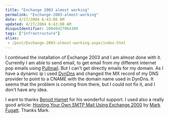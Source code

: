 ```yaml
---
title: "Exchange 2003 almost working"
permalink: "Exchange-2003-almost-working"
date: 4/27/2004 6:43:00 AM
updated: 4/27/2004 6:43:00 AM
disqusIdentifier: 20040427064300
tags: ["Infrastructure"]
alias:
 - /post/Exchange-2003-almost-working.aspx/index.html
---
```

I continued the installation of Exchange 2003 and I am almost done with it. Currently I am able to send email, to get email from my different internet pop emails using [Pullmail](http://www.swsoft.co.uk/index.asp?page=freesoftware). But I can't get directly emails for my domain. As I have a dynamic ip i used [DynDns](http://www.dyndns.org/) and changed the MX record of my DNS provider to point to a CNAME with the domain name used in DynDns. It seems that the problem is coming from there, but I could not fix it, and I don't have any idea.

I want to thanks [Benoit Hamet](http://www.hametbenoit.info/) for his wonderful support. I used also a really good article: [Hosting Your Own SMTP Mail Using Exchange 2000](http://www.msexchange.org/tutorials/MF002.html) by [Mark Fugatt](http://www.msexchange.org/Mark_Fugatt/). Thanks Mark.
